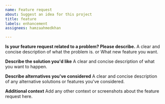 ```yaml
---
name: Feature request
about: Suggest an idea for this project
title: feature
labels: enhancement
assignees: hamzaahmedkhan

---
```


**Is your feature request related to a problem? Please describe.**
A clear and concise description of what the problem is. or What new feature you want.

**Describe the solution you'd like**
A clear and concise description of what you want to happen.

**Describe alternatives you've considered**
A clear and concise description of any alternative solutions or features you've considered.

**Additional context**
Add any other context or screenshots about the feature request here.
